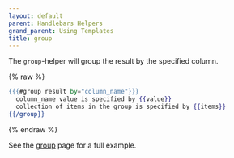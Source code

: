 ```yaml
---
layout: default
parent: Handlebars Helpers
grand_parent: Using Templates
title: group
---
```


The `group`\-helper will group the result by the specified column.

{% raw %}

```handlebars
{{{#group result by="column_name"}}}
  column_name value is specified by {{value}}
  collection of items in the group is specified by {{items}}
{{/group}}
```

{% endraw %}

See the [group](../../examples-tutorials/handlebars/group) page for a full example.